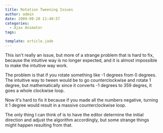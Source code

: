 ```yaml
---
title: Rotation Tweening Issues
author: admin
date: 2009-09-20 11:49:57
categories:
  - Ajax Animator
tags: 

template: article.jade
---
```


This isn't really an issue, but more of a strange problem that is hard to fix, because the intuitive way is no longer expected, and it is almost impossible to make the intuitive way work.

The problem is that if you rotate something like -1 degrees from 0 degrees. The intuitive way to tween would be to go counterclockwise and rotate 1 degree, but mathematically since it converts -1 degrees to 359 degres, it goes a whole clockwise loop.

Now it's hard to fix it because if you made all the numbers negative, turning it 1 degree would result in a massive counterclockwise loop.

The only thing I can think of is to have the editor determine the initial direction and adjust the algorithm accordingly, but some strange things might happen resulting from that.
